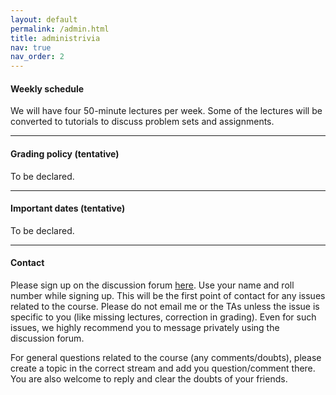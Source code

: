 ```yaml
---
layout: default
permalink: /admin.html
title: administrivia
nav: true
nav_order: 2
---
```


#### **Weekly schedule**

We will have four 50-minute lectures per week. Some of the lectures will be converted to tutorials to discuss problem sets and assignments.

---

#### **Grading policy** (tentative)

To be declared.

---

#### **Important dates** (tentative)

To be declared.

---

#### **Contact**

Please sign up on the discussion forum [here](https://cs6170-23.zulipchat.com/join/fvb4pqkzerlk3bsic7mqrbbl/). Use your name and roll number while signing up. This will be the first point of contact for any issues related to the course. Please do not email me or the TAs unless the issue is specific to you (like missing lectures, correction in grading). Even for such issues, we highly recommend you to message privately using the discussion forum.

For general questions related to the course (any comments/doubts), please create a topic in the correct stream and add you question/comment there. You are also welcome to reply and clear the doubts of your friends.
